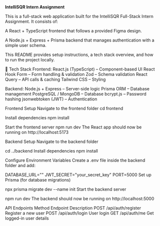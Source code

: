 **IntelliSQR Intern Assignment**

This is a full-stack web application built for the IntelliSQR Full-Stack Intern Assignment. It consists of:

A React + TypeScript frontend that follows a provided Figma design.

A Node.js + Express + Prisma backend that manages authentication with a simple user schema.

This README provides setup instructions, a tech stack overview, and how to run the project locally.

📌 Tech Stack
Frontend:
React.js (TypeScript) – Component-based UI
React Hook Form – Form handling & validation
Zod – Schema validation
React Query – API calls & caching
Tailwind CSS – Styling

Backend:
Node.js + Express – Server-side logic
Prisma ORM – Database management
PostgreSQL / MongoDB – Database
bcrypt.js – Password hashing
jsonwebtoken (JWT) – Authentication


Frontend Setup
Navigate to the frontend folder
cd frontend

Install dependencies
npm install

Start the frontend server
npm run dev
The React app should now be running on http://localhost:5173

Backend Setup
Navigate to the backend folder

cd ../backend
Install dependencies
npm install

Configure Environment Variables
Create a .env file inside the backend folder and add:

DATABASE_URL=""
JWT_SECRET="your_secret_key"
PORT=5000
Set up Prisma (for database migrations)

npx prisma migrate dev --name init
Start the backend server

npm run dev
The backend should now be running on http://localhost:5000 

API Endpoints
Method	Endpoint	Description
POST	/api/auth/register	Register a new user
POST	/api/auth/login	User login
GET	/api/auth/me	Get logged-in user details

